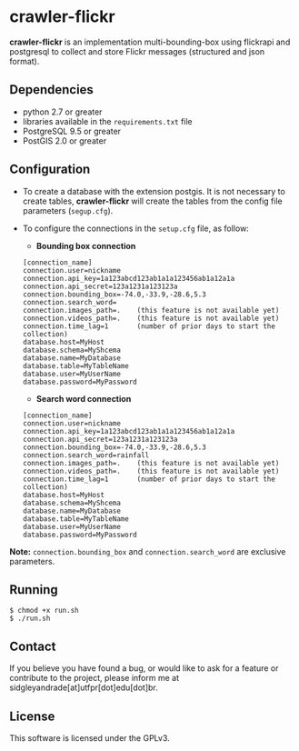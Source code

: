 # crawler-flickr

**crawler-flickr** is an implementation multi-bounding-box using flickrapi and postgresql to collect and store Flickr messages (structured and json format).

## Dependencies

* python 2.7 or greater
* libraries available in the `requirements.txt` file
* PostgreSQL 9.5 or greater
* PostGIS 2.0 or greater

## Configuration

* To create a database with the extension postgis. It is not necessary to create tables, **crawler-flickr** will create the tables from the config file parameters (`segup.cfg`).
* To configure the connections in the `setup.cfg` file, as follow:

    * __Bounding box connection__

    ```
    [connection_name]
    connection.user=nickname
    connection.api_key=1a123abcd123ab1a1a123456ab1a12a1a
    connection.api_secret=123a1231a123123a
    connection.bounding_box=-74.0,-33.9,-28.6,5.3
    connection.search_word=
    connection.images_path=.    (this feature is not available yet)
    connection.videos_path=.    (this feature is not available yet)
    connection.time_lag=1       (number of prior days to start the collection)
    database.host=MyHost
    database.schema=MyShcema
    database.name=MyDatabase
    database.table=MyTableName
    database.user=MyUserName
    database.password=MyPassword
    
    ```
        
    * __Search word connection__

    ```
    [connection_name]
    connection.user=nickname
    connection.api_key=1a123abcd123ab1a1a123456ab1a12a1a
    connection.api_secret=123a1231a123123a
    connection.bounding_box=-74.0,-33.9,-28.6,5.3
    connection.search_word=rainfall
    connection.images_path=.    (this feature is not available yet)
    connection.videos_path=.    (this feature is not available yet)
    connection.time_lag=1       (number of prior days to start the collection)
    database.host=MyHost
    database.schema=MyShcema
    database.name=MyDatabase
    database.table=MyTableName
    database.user=MyUserName
    database.password=MyPassword
    ```

**Note:** `connection.bounding_box` and `connection.search_word` are exclusive parameters.

## Running

    $ chmod +x run.sh
    $ ./run.sh

## Contact

If you believe you have found a bug, or would like to ask for a feature or contribute to the project, please inform me at sidgleyandrade[at]utfpr[dot]edu[dot]br.

## License

This software is licensed under the GPLv3.
